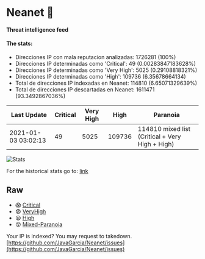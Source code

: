 # Neanet :hocho:
#### Threat intelligence feed
#### The stats:

- Direcciones IP con mala reputacion analizadas: 1726281 (100%)
- Direcciones IP determinadas como 'Critical':  49 (0.00283847183628%)
- Direcciones IP determinadas como 'Very High':  5025 (0.29108818321%)
- Direcciones IP determinadas como 'High':  109736 (6.35678664134)
- Total de direcciones IP indexadas en Neanet:  114810 (6.65071329639%)
- Total de direcciones IP descartadas en Neanet:  1611471 (93.3492867036%)

| Last Update | Critical | Very High | High | Paranoia |
| --- | --- | --- | --- | --- |
| 2021-01-03 03:02:13 | 49 | 5025 | 109736 | 114810 mixed list (Critical + Very High + High)|

![Stats](https://docs.google.com/spreadsheets/d/e/2PACX-1vSnaNMIXVabIpDJjufMlzH7poXnshF3mgd8Is1g9ytUEzVsP5my4Trn8f-xkoLLQ38xpL3HtmUexLo6/pubchart?oid=501124687&format=image)

For the historical stats go to: [link](/stats.csv)
## Raw
- :scream: [Critical](https://raw.githubusercontent.com/JavaGarcia/Neanet/master/blacklists/neanet_critical.txt)
- :fearful: [VeryHigh](https://raw.githubusercontent.com/JavaGarcia/Neanet/master/blacklists/neanet_veryHigh.txtt)
- :frowning: [High](https://raw.githubusercontent.com/JavaGarcia/Neanet/master/blacklists/neanet_high.txt)
- :dizzy_face: [Mixed-Paranoia](https://raw.githubusercontent.com/JavaGarcia/Neanet/master/blacklists/neanet_all.txt)


Your IP is indexed? You may request to takedown. [https://github.com/JavaGarcia/Neanet/issues](https://github.com/JavaGarcia/Neanet/issues)

































































































































































































































































































































































































































































































































































































































































































































































































































































































































































































































































































































































































































































































































































































































































































































































































































































































































































































































































































































































































































































































































































































































































































































































































































































































































































































































































































































































































































































































































































































































































































































































































































































































































































